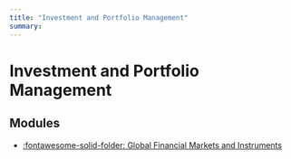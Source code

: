 ```yaml
---
title: "Investment and Portfolio Management"
summary:
---
```


Investment and Portfolio Management
===

Modules
---

- [:fontawesome-solid-folder: Global Financial Markets and
    Instruments](global-financial-markets-and-instruments/index.md)
